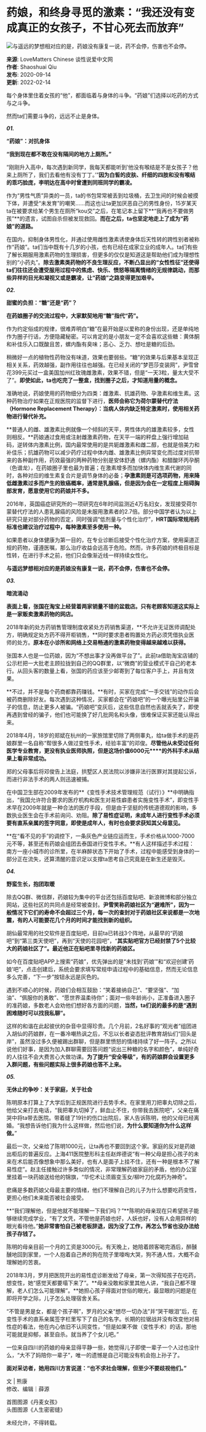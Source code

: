 # 药娘，和终身寻觅的激素：“我还没有变成真正的女孩子，不甘心死去而放弃”

![与遥远的梦想相对应的是，药娘没有康复一说，药不会停，伤害也不会停。](https://i0.wp.com/matters.love/wp-content/uploads/2022/02/02028429.jpeg?resize=1154%2C492)

**来源**: LoveMatters Chinese 谈性说爱中文网  
**作者**: Shaoshuai Qiu  
**发布**: 2020-09-14  
**更新**: 2022-02-14  

每个身体里住着女孩的“他”，都面临着与身体的斗争。“药娘”们选择以吃药的方式与之斗争。

然而ta们需要斗争的，远远不止是身体。

_**01.**_

**“药娘”：对抗身体**

**“我到现在都不敢在没有隔间的地方上厕所。”**

“刚刚升入高中，每次遇到新同学，我每天都能听到’他没有喉结是不是女孩子？他来上厕所了，我们去看他有没有丁丁。’”**因为白皙的皮肤、纤细的四肢和没有喉结的乖巧脸庞，李明达在高中时曾遭到同班同学的霸凌。**

作为“男性气质”异类的一员，ta的书包常常被丢到垃圾桶，去卫生间的时候会被摸下体，并遭受“未发育”的嘲笑……而这也让ta更加厌恶自己的男性身份，15岁某天ta在被要求给某个男生在厕所“kou交”之后，在笔记本上留下**“我再也不要做男孩”**的遗言，试图自杀但被发现救回。**而在之后，ta也坚定地走上了成为“药娘”的道路。**

在国内，抑制身体男性化，并通过使用雌性激素诱使身体后天性转的跨性别者被称作“药娘”。ta们当中既有十几岁的小孩，也有已经在成家立业的成年人。ta们有些了解长期服用激素药物的生理损害，但更多的仅仅是知道这是帮助他们成为理想性别的“小药丸”。**除去激素类药物的不良生理反应，不断凸显出的“女性性征”还使得ta们往往还会遭受服用过程中的焦虑、快乐、愤怒等隔离情绪的无规律跳动，而那些异样的目光和凝视又或是霸凌，让“药娘”之路变得更加艰辛。**

_**02.**_

**甜蜜的负担：“糖”还是“药”？**

**在药娘圈子的交流过程中，大家默契地用“糖”指代“药”。**

作为约定俗成的规律，很难弄明白“糖”在最开始是以爱称的身份出现，还是单纯地作为圈子行话，方便隐藏秘密。可以肯定的是小朋友一定不会喜欢这些糖：黄体酮和补佳乐入口既酸且苦，螺内酯有臭味；恶心、乏力、想吐是糖的后劲。

稍微好一点的植物性药物没有味道，效果也要弱些。“糖”的效果与后果基本呈现正相关关系，药效越强，副作用往往也越强。在已经关闭的“梦芭莎变装网”，尹雪曾花399元买过一盒美国加州红玫瑰雌激素，效果不错，但是“一天3粒，量太大受不了”。**即使如此，ta也吃完了一整盒，找到圈子之后，才知道用量的概念。**

准确地说，药娘使用的药物细分为四类：雌激素、抗雄药物、孕激素和维生素。这种药物治疗如果在正规医院的监督下进行，**医师会称它为荷尔蒙替代疗法（Hormone Replacement Therapy）：当病人体内缺乏特定激素时，使用相关药物进行替代补充。**

**普通人的雌、雄激素比例就像一个倾斜的天平，男性体内的雄激素较多，女性则相反。**药娘通过食用或注射雌激素药物，在天平一端的秤盘上强行增加砝码，逆转体内激素比例，国内最常使用的是共轭雌激素和雌二醇，也就是倍美力和补佳乐；抗雄药物可以减少药疗过程中体内雌、雄激素比例异常变化而过度对抗带来的各种副作用，药效最强的两种药物分别是安体舒通（螺内酯）和醋酸环丙孕酮（色谱龙），在药娘圈子里也最为普遍；在激素增多而加快体内维生素代谢的同时，各种对应的维生素复合片是调节身体的必备；**孕激素则是可选项药物，用来降低雌激素过多而产生的致癌概率，通常是乳腺癌，但是因为会在一定程度上阻碍胸部发育，愿意使用它的药娘并不多。**

2016年，英国癌症研究所的一项研究在6年时间监测近4万名妇女，发现接受荷尔蒙替代疗法的人患乳腺癌的风险是未服用激素者的2.7倍。部分中国学者认为以上研究只是对部分药物的否定，同时强调“低剂量与个性化治疗”，**HRT国际常规用药标准也建议治疗过程中，每种激素至多使用一种。**

如果患者以身体健康为第一目的，在专业诊断后接受个性化治疗方案，使用渠道正规的药物，谨遵医嘱，那么治疗收益会远高于危险。然而，许多药娘的终极目标是性转，在进行手术之前，他们只会像渐近线一样持续女性化。

**与遥远梦想相对应的是药娘没有康复一说，药不会停，伤害也不会停。**

_**03.**_

**暗流涌动**

**表面上看，张国在淘宝上经营着两家销量不错的盆栽店。只有老顾客知道这实际上是一家贩卖激素药物的网店。**

2018年新的处方药销售管理制度收紧处方药销售渠道，**不允许无证医师调配处方，明确规定处方药不得开柜销售，**同时要求患者购置处方药必须凭借执业医师的处方。**原本在小诊所和网络上交易畅通的激素药物变得越来越难以获得。**

张国本人也是一位药娘，因为“不想出事才没再做平台了”。此前ta借助淘宝店铺的公示栏把一大批老主顾拉拢到自己的QQ群里，以“微商”的营业模式干自己的老本行。从回头客的数量上看，张国的药应该至少邮寄到了每位客户手上，并且有效果。

**不过，并不是每个药商都靠药赚钱。**有时，买家在完成“一手交钱”的动作后会被药商删除好友。每次遇到这种情况，买家都会在“药娘吧”的一个曝光贴里公开骗子的信息，防止更多人被骗。“药娘吧”变灰后，这些信息自然也丢就丢失了，即使再遇到曾经的骗子，他们也可能换了好几批网名和头像，很难保证买家还能认得出来。

2018年4月，18岁的郑斌在杭州的一家旅馆里切除了两侧睾丸，给ta做手术的是药娘群里一名自称“帮很多人做过变性手术，经验丰富”的邓俊。**尽管他从未受过任何医学专业教育，更没有执业医师执照，但是这场价值6000元****的外科手术从结果上看非常成功。**

郑的父母事后将邓俊告上法庭，拱墅区人民法院以涉嫌非法行医罪对其提起公诉，而进行非法手术的两人则迅速被捕。

在中国卫生部在2009年发布的**《变性手术技术管理规范（试行）》**中明确指出，“我国允许符合要求的医疗机构和医生对易性癖患者实施变性手术”，即变性手术早在2009年就是一种合法的医疗手段，但是由于坚挺的传统道德观的影响，多数执业医生会在手术前询问、劝阻。**除了易性症证明，未成年人进行变性手术必须要有直系亲属的签字同意，即使是成年人，有时也会要求获知其父母意见。**

**在“看不见的手”的调控下，一条灰色产业链应运而生，手术价格从1000-7000元不等，甚至还有药娘会组团去泰国进行变性手术。**有人这样描述手术过程：南方一座小城市的诊所里，在半麻醉状态下开始了手术，过程中能感受到身体的一部分正在流失，还算清醒的意识足以支撑ta思考自己究竟是在新生还是毁灭。

_**04.**_

**野蛮生长，抱团取暖**

除去QQ群、微信群，药娘较为集中的平台还包括百度贴吧、新浪微博和部分独立网站，这些社区的共同点是经常被查封。**尹雪笑称药娘社区为“避难所”，因为一般情况下它们的寿命不会超过三个月，每一次的查封对于药娘社区来说都是一次地震，有的人可能要花几个月的时间才能找到新的组织。**

胡仙最常用的社交软件是百度贴吧，目前ta已转战3个阵地，从最早的“药娘吧”到“第三类天使吧”，再到“天使的花园吧”，“**其实贴吧官方已经封禁了5个比较大的药娘社区了”。最近他正在贴吧里寻找新的药娘区。**

如今在百度贴吧APP上搜索“药娘”，优先弹出的是“未找到’药娘’”和“欢迎创建‘药娘’吧”，点击创建后，系统会要求填写常规申请过程中的基础信息，然而无论信息多么完善，“下一步”按钮永远是灰色的。

遇到不顺心的时候，药娘们会相互鼓励：“笑着接纳自己”、“要坚强”、“加油”、“佩服你的勇敢”、“愿世界温柔待你”；面对一些年龄尚小，正准备进入圈子的准药娘，多数老人会劝他们想好各方面的问题，**当然，ta们说的最多的是“遇到困难随时可以找我私聊”。**

这样的和谐在此起彼伏的杂音中显得珍贵。几个月前，2名好事的“观光者”组团进入胡仙的药娘群，在一番冷嘲热讽之后，不忘以长者姿态批评教育胡仙们“回头是岸”，虽然没过多久便被踢出群聊，但是群里愤怒的情绪持续了好一阵子。之所以说他们好事，是因为加入群聊需要回答问题“说出三种糖的名字和颜色”，单纯好奇的人往往不会大费苦心大做功课。**为了提升“安全等级”，有的药娘群会设置更多入群问题，有些问题实际上很多药娘也答不上来。**

_**05.**_

**无休止的争吵：关于家庭，关于社会**

陈明原本打算上了大学后到正规医院进行去势手术。在家里用刀把睾丸切除之后，他给父亲打去电话，“我把睾丸切掉了，鲜血止不住，你带我去医院吧”，父亲在痛哭中将ta带去医院。带着缝了19针的伤口出院后，家人告诉陈明，他的父母已经离婚。“我想告诉他们我为什么这样做，然后他们说，**为什么要知道你为什么这样做。**”

最后一次，父亲给了陈明1000元，让ta再也不要回到这个家。家庭的反对是药娘出柜后的普遍反应。上海411医院整形科主任赵烨德说“有一种父母是担心孩子的未来在术后能否像想象中那么美好，也有人是面子上挂不住，还有一种是根本不了解易性症”。赵主任接触过许多类似的情况，非常理解药娘家庭的矛盾，他的办公室里挂着一块药娘送给他的锦旗，“华佗术让须眉变玉女/柳叶刀化腐朽为神奇”。

悲痛是多数药娘父母最主要的情绪，他们不理解自己的儿子为什么想要吃药变性，更担心他们未来能否被社会接受。

**“我们理解他，但是他就不能理解一下我们吗？”**陈明的母亲现在只希望孩子能够继续完成学业，“有了文凭，不管他是药娘也好，人妖也好，没有人会用异样的眼光看待他。”**她非常害怕自己被老板辞退，因为没了工作，再怎么节省也没办法给孩子存钱了。**

陈明的母亲目前一个月的工资是3000元。有天晚上，她陪着顾客喝完酒后，醉醺醺地回到家里，一个人抱着自己养的狗在院子里嚎啕大哭，狗不通人性，大概不会理解她的苦衷。

2018年3月，罗月把医院开出的易性症诊断发给了母亲，第一次得知孩子在吃药，想变性，她“感觉天都要塌下来了”。**母亲没敢和家里其他人讲，“我自己都不理解，老人们怎么可能理解”。**她担心孩子得面对世俗的眼光，最显眼的问题是在即将开学之际，儿子怎么处理宿舍关系。

“不管是男是女，都是个孩子啊”，罗月的父亲“想尽一切办法”并“哭干眼泪”后，在变性手术的直系亲属签字栏里写下了自己的名字。长期的拉锯战并没有改变他对易性症的看法，他在内心依旧不认同变性，“但是如果不做（变性手术）的话，那他可能就是抑郁，甚至自杀。就当养了个女儿吧。”

一位来自四川的药娘的母亲显得平静一些，她觉得儿子即使一辈子一个人过也没什么，“大不了妈陪你一辈子”，唯一的遗憾是自己可能没有机会抱上孙子了。

**面对采访者，她用四川方言说道：“也不求社会理解，但至少不要歧视他们。”**

文 | 熊康  
修改、编辑｜薛源  

首图图源《丹麦女孩》  
头图图源《人生密密缝》  

未经允许，不得转载。